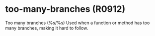 # too-many-branches (R0912)

Too many branches (%s/%s) Used when a function or method has too many
branches, making it hard to follow.
